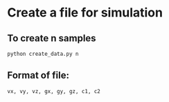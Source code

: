 # Create a file for simulation
## To create n samples
```bash
python create_data.py n
```
## Format of file:
```bash
vx, vy, vz, gx, gy, gz, c1, c2
```